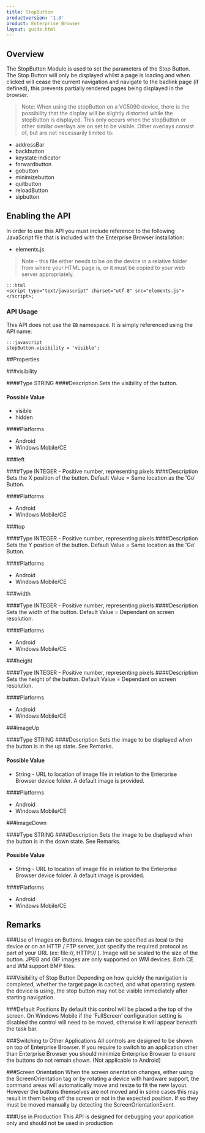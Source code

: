 ```yaml
---
title: StopButton
productversion: '1.8'
product: Enterprise Browser
layout: guide.html
---
```

## Overview
The StopButton Module is used to set the parameters of the Stop Button. The Stop Button will only be displayed whilst a page is loading and when clicked will cease the current navigation and navigate to the badlink page (if defined), this prevents partially rendered pages being displayed in the browser.

> Note: When using the stopButton on a VC5090 device, there is the possibility that the display will be slightly distorted while the stopButton is displayed. This only occurs when the stopButton or other similar overlays are on set to be visible.
Other overlays consist of, but are not necessarily limited to:
* addressBar
* backbutton
* keystate indicator
* forwardbutton
* gobutton
* minimizebutton
* quitbutton
* reloadButton
* sipbutton

## Enabling the API
In order to use this API you must include reference to the following JavaScript file that is included with the Enterprise Browser installation:

* elements.js 

> Note - this file either needs to be on the device in a relative folder from where your HTML page is, or it must be copied to your web server appropriately.

	:::html
    <script type="text/javascript" charset="utf-8" src="elements.js"></script>;


### API Usage
This API does not use the `EB` namespace. It is simply referenced using the API name:

	:::javascript
	stopButton.visibility = 'visible';


##Properties

###visibility

####Type
<span class='text-info'>STRING</span> 
####Description
Sets the visibility of the button.

#### Possible Value

* visible
* hidden

####Platforms

* Android
* Windows Mobile/CE

###left

####Type
<span class='text-info'>INTEGER</span> - Positive number, representing pixels
####Description
Sets the X position of the button. Default Value = Same location as the 'Go' Button.

####Platforms

* Android
* Windows Mobile/CE

###top

####Type
<span class='text-info'>INTEGER</span> - Positive number, representing pixels
####Description
Sets the Y position of the button. Default Value = Same location as the 'Go' Button.

####Platforms

* Android
* Windows Mobile/CE

###width

####Type
<span class='text-info'>INTEGER</span> - Positive number, representing pixels
####Description
Sets the width of the button. Default Value = Dependant on screen resolution.

####Platforms

* Android
* Windows Mobile/CE

###height

####Type
<span class='text-info'>INTEGER</span> - Positive number, representing pixels
####Description
Sets the height of the button. Default Value = Dependant on screen resolution.

####Platforms

* Android
* Windows Mobile/CE

###imageUp

####Type
<span class='text-info'>STRING</span> 
####Description
Sets the image to be displayed when the button is in the up state. See Remarks.

#### Possible Value

* String - URL to location of image file in relation to the Enterprise Browser device folder. A default image is provided.

####Platforms

* Android
* Windows Mobile/CE

###imageDown

####Type
<span class='text-info'>STRING</span> 
####Description
Sets the image to be displayed when the button is in the down state. See Remarks.

#### Possible Value

* String - URL to location of image file in relation to the Enterprise Browser device folder. A default image is provided.

####Platforms

* Android
* Windows Mobile/CE


## Remarks
###Use of Images on Buttons.
Images can be specified as local to the device or on an HTTP / FTP server, just specify the required protocol as part of your URL (ex: file://\, HTTP:// ). Image will be scaled to the size of the button. JPEG and GIF images are only supported on WM devices. Both CE and WM support BMP files.

###Visibility of Stop Button
Depending on how quickly the navigation is completed, whether the target page is cached, and what operating system the device is using, the stop button may not be visible immediately after starting navigation.


###Default Positions
By default this control will be placed a the top of the screen. On Windows Mobile if the ‘FullScreen’ configuration setting is disabled the control will need to be moved, otherwise it will appear beneath the task bar.

###Switching to Other Applications
All controls are designed to be shown on top of Enterprise Browser. If you require to switch to an application other than Enterprise Browser you should minimize Enterprise Browser to ensure the buttons do not remain shown. (Not applicable to Android)

###Screen Orientation
When the screen orientation changes, either using the ScreenOrientation tag or by rotating a device with hardware support, the command areas will automatically move and resize to fit the new layout. However the buttons themselves are not moved and in some cases this may result in them being off the screen or not in the expected position. If so they must be moved manually by detecting the ScreenOrientationEvent.

###Use in Production
This API is designed for debugging your application only and should not be used in production

